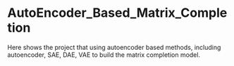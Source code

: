 # AutoEncoder_Based_Matrix_Completion

Here shows the project that using autoencoder based methods, including autoencoder, SAE, DAE, VAE to build the matrix completion model.
